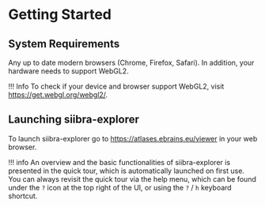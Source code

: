 # Getting Started

## System Requirements

Any up to date modern browsers (Chrome, Firefox, Safari). In addition, your hardware needs to support WebGL2. 

!!! Info
	To check if your device and browser support WebGL2, visit <https://get.webgl.org/webgl2/>.


## Launching siibra-explorer

To launch siibra-explorer go to <https://atlases.ebrains.eu/viewer> in your web browser. 

!!! info
    An overview and the basic functionalities of siibra-explorer is presented in the quick tour, which is automatically launched on first use. You can always revisit the quick tour via the help menu, which can be found under the `?` icon at the top right of the UI, or using the `?` / `h` keyboard shortcut. 
